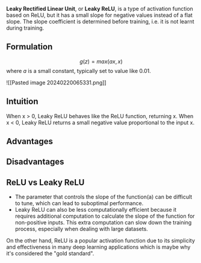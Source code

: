 **Leaky Rectified Linear Unit**, or **Leaky ReLU**, is a type of activation function based on ReLU, but it has a small slope for negative values instead of a flat slope. The slope coefficient is determined before training, i.e. it is not learnt during training.

## Formulation

$$
g(z) = max(ax, x)
$$
where $a$ is a small constant, typically set to value like 0.01.


![[Pasted image 20240220065331.png]]

## Intuition

When x > 0, Leaky ReLU behaves like the ReLU function, returning x.
When x < 0, Leaky ReLU returns a small negative value proportional to the input x.

## Advantages


## Disadvantages




## ReLU vs Leaky ReLU

- The parameter that controls the slope of the function(a) can be difficult to tune, which can lead to suboptimal performance.
- Leaky ReLU can also be less computationally efficient because it requires additional computation to calculate the slope of the function for non-positive inputs. This extra computation can slow down the training process, especially when dealing with large datasets.

On the other hand, ReLU is a popular activation function due to its simplicity and effectiveness in many deep learning applications which is maybe why it's considered the "gold standard".



